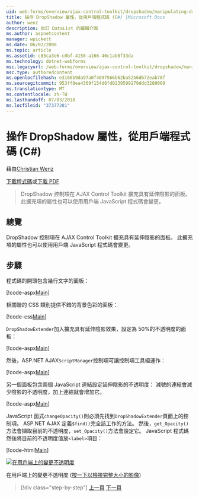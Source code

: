 ```yaml
---
uid: web-forms/overview/ajax-control-toolkit/dropshadow/manipulating-dropshadow-properties-from-client-code-cs
title: 操作 DropShadow 屬性，從用戶端程式碼 (C#) |Microsoft Docs
author: wenz
description: 自訂 DataList 的編輯介面
ms.author: aspnetcontent
manager: wpickett
ms.date: 06/02/2008
ms.topic: article
ms.assetid: c83ca3e6-c0bf-4158-a166-40c1ab0f33da
ms.technology: dotnet-webforms
msc.legacyurl: /web-forms/overview/ajax-control-toolkit/dropshadow/manipulating-dropshadow-properties-from-client-code-cs
msc.type: authoredcontent
ms.openlocfilehash: e3166b9da97a0f4097566b62ba52b6d672eab78f
ms.sourcegitcommit: 953ff9ea4369f154d6fd0239599279ddd3280009
ms.translationtype: MT
ms.contentlocale: zh-TW
ms.lasthandoff: 07/03/2018
ms.locfileid: "37377281"
---
```

<a name="manipulating-dropshadow-properties-from-client-code-c"></a>操作 DropShadow 屬性，從用戶端程式碼 (C#)
====================
藉由[Christian Wenz](https://github.com/wenz)

[下載程式碼](http://download.microsoft.com/download/5/1/6/51652a81-500b-4f6b-88d3-617103e7941e/DropShadow2.cs.zip)或[下載 PDF](http://download.microsoft.com/download/b/6/a/b6ae89ee-df69-4c87-9bfb-ad1eb2b23373/dropshadow2CS.pdf)

> DropShadow 控制項在 AJAX Control Toolkit 擴充具有延伸陰影的面板。 此擴充項的屬性也可以使用用戶端 JavaScript 程式碼會變更。


## <a name="overview"></a>總覽

DropShadow 控制項在 AJAX Control Toolkit 擴充具有延伸陰影的面板。 此擴充項的屬性也可以使用用戶端 JavaScript 程式碼會變更。

## <a name="steps"></a>步驟

程式碼的開頭包含幾行文字的面板：

[!code-aspx[Main](manipulating-dropshadow-properties-from-client-code-cs/samples/sample1.aspx)]

相關聯的 CSS 類別提供不錯的背景色彩的面板：

[!code-css[Main](manipulating-dropshadow-properties-from-client-code-cs/samples/sample2.css)]

`DropShadowExtender`加入擴充具有延伸陰影效果，設定為 50%的不透明度的面板：

[!code-aspx[Main](manipulating-dropshadow-properties-from-client-code-cs/samples/sample3.aspx)]

然後，ASP.NET AJAX`ScriptManager`控制項可讓控制項工具組運作：

[!code-aspx[Main](manipulating-dropshadow-properties-from-client-code-cs/samples/sample4.aspx)]

另一個面板包含兩個 JavaScript 連結設定延伸陰影的不透明度： 減號的連結會減少陰影的不透明度，加上連結就會增加它。

[!code-aspx[Main](manipulating-dropshadow-properties-from-client-code-cs/samples/sample5.aspx)]

JavaScript 函式`changeOpacity()`則必須先找到`DropShadowExtender`頁面上的控制項。 ASP.NET AJAX 定義`$find()`完全該工作的方法。 然後，`get_Opacity()`方法會擷取目前的不透明度，`set_Opacity()`方法會設定它。 JavaScript 程式碼然後將目前的不透明度值放`<label>`項目：

[!code-html[Main](manipulating-dropshadow-properties-from-client-code-cs/samples/sample6.html)]


[![在用戶端上的變更不透明度](manipulating-dropshadow-properties-from-client-code-cs/_static/image2.png)](manipulating-dropshadow-properties-from-client-code-cs/_static/image1.png)

在用戶端上的變更不透明度 ([按一下以檢視完整大小的影像](manipulating-dropshadow-properties-from-client-code-cs/_static/image3.png))

> [!div class="step-by-step"]
> [上一頁](adjusting-the-z-index-of-a-dropshadow-cs.md)
> [下一頁](adjusting-the-z-index-of-a-dropshadow-vb.md)
